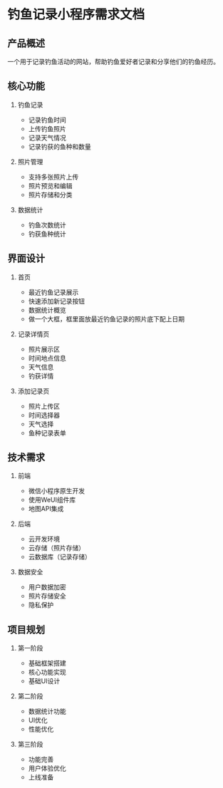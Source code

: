 # 钓鱼记录小程序需求文档

## 产品概述
一个用于记录钓鱼活动的网站，帮助钓鱼爱好者记录和分享他们的钓鱼经历。

## 核心功能
1. 钓鱼记录
   - 记录钓鱼时间
   - 上传钓鱼照片
   - 记录天气情况
   - 记录钓获的鱼种和数量

2. 照片管理
   - 支持多张照片上传
   - 照片预览和编辑
   - 照片存储和分类

3. 数据统计
   - 钓鱼次数统计
   - 钓获鱼种统计


## 界面设计
1. 首页
   - 最近钓鱼记录展示
   - 快速添加新记录按钮
   - 数据统计概览
   - 做一个大框，框里面放最近钓鱼记录的照片底下配上日期

2. 记录详情页
   - 照片展示区
   - 时间地点信息
   - 天气信息
   - 钓获详情

3. 添加记录页
   - 照片上传区
   - 时间选择器
   - 天气选择
   - 鱼种记录表单

## 技术需求
1. 前端
   - 微信小程序原生开发
   - 使用WeUI组件库
   - 地图API集成

2. 后端
   - 云开发环境
   - 云存储（照片存储）
   - 云数据库（记录存储）

3. 数据安全
   - 用户数据加密
   - 照片存储安全
   - 隐私保护

## 项目规划
1. 第一阶段
   - 基础框架搭建
   - 核心功能实现
   - 基础UI设计

2. 第二阶段
   - 数据统计功能
   - UI优化
   - 性能优化

3. 第三阶段
   - 功能完善
   - 用户体验优化
   - 上线准备



